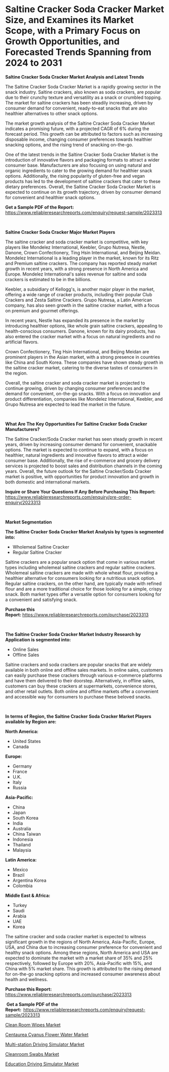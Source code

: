 <p><h1>Saltine Cracker Soda Cracker Market Size, and Examines its Market Scope, with a Primary Focus on Growth Opportunities, and Forecasted Trends Spanning from 2024 to 2031</h1></p><p><strong>Saltine Cracker Soda Cracker Market Analysis and Latest Trends</strong></p>
<p><p>The Saltine Cracker Soda Cracker Market is a rapidly growing sector in the snack industry. Saltine crackers, also known as soda crackers, are popular due to their crunchy texture and versatility as a snack or crumbled topping. The market for saltine crackers has been steadily increasing, driven by consumer demand for convenient, ready-to-eat snacks that are also healthier alternatives to other snack options.</p><p>The market growth analysis of the Saltine Cracker Soda Cracker Market indicates a promising future, with a projected CAGR of 6% during the forecast period. This growth can be attributed to factors such as increasing disposable income, changing consumer preferences towards healthier snacking options, and the rising trend of snacking on-the-go.</p><p>One of the latest trends in the Saltine Cracker Soda Cracker Market is the introduction of innovative flavors and packaging formats to attract a wider consumer base. Manufacturers are also focusing on using natural and organic ingredients to cater to the growing demand for healthier snack options. Additionally, the rising popularity of gluten-free and vegan products has led to the development of saltine crackers that cater to these dietary preferences. Overall, the Saltine Cracker Soda Cracker Market is expected to continue on its growth trajectory, driven by consumer demand for convenient and healthier snack options.</p></p>
<p><strong>Get a Sample PDF of the Report:&nbsp;</strong> <a href="https://www.reliableresearchreports.com/enquiry/request-sample/2023313">https://www.reliableresearchreports.com/enquiry/request-sample/2023313</a></p>
<p>&nbsp;</p>
<p><strong>Saltine Cracker Soda Cracker Major Market Players</strong></p>
<p><p>The saltine cracker and soda cracker market is competitive, with key players like Mondelez International, Keebler, Grupo Nutresa, Nestle, Danone, Crown Confectionery, Ting Hsin International, and Beijing Meidan. Mondelez International is a leading player in the market, known for its Ritz and Premium saltine crackers. The company has reported steady market growth in recent years, with a strong presence in North America and Europe. Mondelez International's sales revenue for saltine and soda crackers is estimated to be in the billions.</p><p>Keebler, a subsidiary of Kellogg's, is another major player in the market, offering a wide range of cracker products, including their popular Club Crackers and Zesta Saltine Crackers. Grupo Nutresa, a Latin American company, has also seen growth in the saltine cracker market, with a focus on premium and gourmet offerings.</p><p>In recent years, Nestle has expanded its presence in the market by introducing healthier options, like whole grain saltine crackers, appealing to health-conscious consumers. Danone, known for its dairy products, has also entered the cracker market with a focus on natural ingredients and no artificial flavors.</p><p>Crown Confectionery, Ting Hsin International, and Beijing Meidan are prominent players in the Asian market, with a strong presence in countries like China and South Korea. These companies have shown steady growth in the saltine cracker market, catering to the diverse tastes of consumers in the region.</p><p>Overall, the saltine cracker and soda cracker market is projected to continue growing, driven by changing consumer preferences and the demand for convenient, on-the-go snacks. With a focus on innovation and product differentiation, companies like Mondelez International, Keebler, and Grupo Nutresa are expected to lead the market in the future.</p></p>
<p>&nbsp;</p>
<p><strong>What Are The Key Opportunities For Saltine Cracker Soda Cracker Manufacturers?</strong></p>
<p><p>The Saltine Cracker/Soda Cracker market has seen steady growth in recent years, driven by increasing consumer demand for convenient, snackable options. The market is expected to continue to expand, with a focus on healthier, natural ingredients and innovative flavors to attract a wider consumer base. Additionally, the rise of e-commerce and grocery delivery services is projected to boost sales and distribution channels in the coming years. Overall, the future outlook for the Saltine Cracker/Soda Cracker market is positive, with opportunities for product innovation and growth in both domestic and international markets.</p></p>
<p><strong>Inquire or Share Your Questions If Any Before Purchasing This Report:</strong> <a href="https://www.reliableresearchreports.com/enquiry/pre-order-enquiry/2023313">https://www.reliableresearchreports.com/enquiry/pre-order-enquiry/2023313</a></p>
<p>&nbsp;</p>
<p><strong>Market Segmentation</strong></p>
<p><strong>The Saltine Cracker Soda Cracker Market Analysis by types is segmented into:</strong></p>
<p><ul><li>Wholemeal Saltine Cracker</li><li>Regular Saltine Cracker</li></ul></p>
<p><p>Saltine crackers are a popular snack option that come in various market types including wholemeal saltine crackers and regular saltine crackers. Wholemeal saltine crackers are made with whole wheat flour, providing a healthier alternative for consumers looking for a nutritious snack option. Regular saltine crackers, on the other hand, are typically made with refined flour and are a more traditional choice for those looking for a simple, crispy snack. Both market types offer a versatile option for consumers looking for a convenient and satisfying snack.</p></p>
<p><strong>Purchase this Report:&nbsp;</strong><a href="https://www.reliableresearchreports.com/purchase/2023313">https://www.reliableresearchreports.com/purchase/2023313</a></p>
<p>&nbsp;</p>
<p><strong>The Saltine Cracker Soda Cracker Market Industry Research by Application is segmented into:</strong></p>
<p><ul><li>Online Sales</li><li>Offline Sales</li></ul></p>
<p><p>Saltine crackers and soda crackers are popular snacks that are widely available in both online and offline sales markets. In online sales, customers can easily purchase these crackers through various e-commerce platforms and have them delivered to their doorstep. Alternatively, in offline sales, customers can buy these crackers at supermarkets, convenience stores, and other retail outlets. Both online and offline markets offer a convenient and accessible way for consumers to purchase these beloved snacks.</p></p>
<p>&nbsp;</p>
<p><strong>In terms of Region, the Saltine Cracker Soda Cracker Market Players available by Region are:</strong></p>
<p>
    <p> <strong> North America: </strong>
        <ul>
            <li>United States</li>
            <li>Canada</li>
        </ul>
        </p> 
    <p> <strong> Europe: </strong>
        <ul>
            <li>Germany</li>
            <li>France</li>
            <li>U.K.</li>
            <li>Italy</li>
            <li>Russia</li>
        </ul>
        </p> 
    <p> <strong> Asia-Pacific: </strong>
        <ul>
            <li>China</li>
            <li>Japan</li>
            <li>South Korea</li>
            <li>India</li>
            <li>Australia</li>
            <li>China Taiwan</li>
            <li>Indonesia</li>
            <li>Thailand</li>
            <li>Malaysia</li>
        </ul>
        </p> 
    <p> <strong> Latin America: </strong>
        <ul>
            <li>Mexico</li>
            <li>Brazil</li>
            <li>Argentina Korea</li>
            <li>Colombia</li>
        </ul>
        </p> 
    <p> <strong> Middle East & Africa: </strong>
        <ul>
            <li>Turkey</li>
            <li>Saudi</li>
            <li>Arabia</li>
            <li>UAE</li>
            <li>Korea</li>
        </ul>
    </p>
    </p>
<p><p>The saltine cracker and soda cracker market is expected to witness significant growth in the regions of North America, Asia-Pacific, Europe, USA, and China due to increasing consumer preference for convenient and healthy snack options. Among these regions, North America and USA are expected to dominate the market with a market share of 35% and 25% respectively, followed by Europe with 20%, Asia-Pacific with 15%, and China with 5% market share. This growth is attributed to the rising demand for on-the-go snacking options and increased consumer awareness about health and wellness.</p></p>
<p><strong>Purchase this Report: </strong><a href="https://www.reliableresearchreports.com/purchase/2023313">https://www.reliableresearchreports.com/purchase/2023313</a></p>
<p>&nbsp;<strong>Get a Sample PDF of the Report:&nbsp;&nbsp;</strong><a href="https://www.reliableresearchreports.com/enquiry/request-sample/2023313">https://www.reliableresearchreports.com/enquiry/request-sample/2023313</a></p>
<p><strong></strong></p>
<p><p><a href="https://meowing-lemming-dd3.notion.site/Clean-Room-Wipes-Market-Research-Report-Provides-Critical-Insights-that-can-help-Shape-Business-Deve-f1d7d4319523427a9ebd15c317c4a35e">Clean Room Wipes Market</a></p><p><a href="https://cute-banjo-8ca.notion.site/Centaurea-Cyanus-Flower-Water-Market-Furnish-Information-about-Market-Size-Market-Share-Market-Dyn-d93db568a46a4159bd16ce240b0936ef">Centaurea Cyanus Flower Water Market</a></p><p><a href="https://view.publitas.com/reportprime-1/multi-station-driving-simulator-market-share-market-new-trends-analysis-report-by-type-by-application-by-end-use-by-region-and-segment-forecasts-2024-2031/">Multi-station Driving Simulator Market</a></p><p><a href="https://shimmer-gardenia-37a.notion.site/Cleanroom-Swabs-Market-Size-Evaluating-its-Market-Trends-Growth-and-Projections-2024-2031-71a0368839374994aa95b4e128be5dcd">Cleanroom Swabs Market</a></p><p><a href="https://view.publitas.com/reportprime-1/education-driving-simulator-market-challenges-opportunities-and-growth-drivers-and-major-market-players-forecasted-for-period-from-2024-2031/">Education Driving Simulator Market</a></p></p>